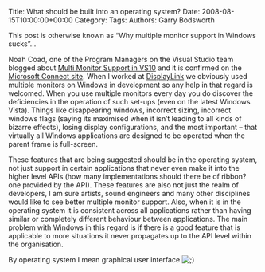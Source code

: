 Title: What should be built into an operating system?
Date: 2008-08-15T10:00:00+00:00
Category: 
Tags: 
Authors: Garry Bodsworth

This post is otherwise known as &#8220;Why multiple monitor support in Windows sucks&#8221;&#8230;

Noah Coad, one of the Program Managers on the Visual Studio team blogged about [Multi Monitor Support in VS10][1] and it is confirmed on the [Microsoft Connect site][2]. When I worked at [DisplayLink][3] we obviously used multiple monitors on Windows in development so any help in that regard is welcomed. When you use multiple monitors every day you do discover the deficiencies in the operation of such set-ups (even on the latest Windows Vista). Things like disappearing windows, incorrect sizing, incorrect windows flags (saying its maximised when it isn&#8217;t leading to all kinds of bizarre effects), losing display configurations, and the most important &#8211; that virtually all Windows applications are designed to be operated when the parent frame is full-screen.

These features that are being suggested should be in the operating system, not just support in certain applications that never even make it into the higher level APIs (how many implementations should there be of ribbon? one provided by the API). These features are also not just the realm of developers, I am sure artists, sound engineers and many other disciplines would like to see better multiple monitor support. Also, when it is in the operating system it is consistent across all applications rather than having similar or completely different behaviour between applications. The main problem with Windows in this regard is if there is a good feature that is applicable to more situations it never propagates up to the API level within the organisation.

By operating system I mean graphical user interface <img src='http://localhost:8888/wordpress/wp-includes/images/smilies/icon_wink.gif' alt=';)' class='wp-smiley' />

 [1]: http://blogs.msdn.com/noahc/archive/2007/10/10/multi-monitor-support-in-vs10.aspx
 [2]: https://connect.microsoft.com/VisualStudio/feedback/ViewFeedback.aspx?FeedbackID=351965
 [3]: http://displaylink.com